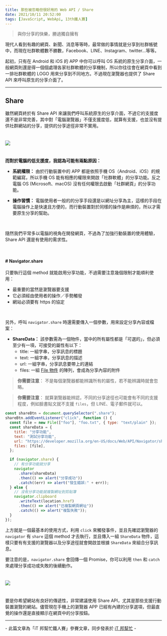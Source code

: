 ```yaml
---
title: 那些被忽略但很好用的 Web API / Share
date: 2021/10/11 20:52:00
tags: [JavaScript, WebApi, 13th鐵人賽]
---
```


> 與你分享的快樂，勝過獨自擁有

現代人看到有趣的網頁、新聞、消息等等時，最常做的事情就是分享到社群帳號中，而現在社群軟體數不勝數，Facebook、LINE、Instagram、twitter...等等。

起初，只有在 Android 和 iOS 的 APP 中你可以呼叫 OS 系統的原生分享介面，一般網頁則還是得一個個處理各家社群軟體的分享機制，所以你往往會在網頁中看到一排社群軟體的 LOGO 用來分享到不同地方。不過現在瀏覽器也提供了 Share API 來呼叫原生的分享介面了。

---

## Share

雖然網頁終於有 Share API 來讓我們呼叫系統原生的分享介面，不過它的支援度還不是非常完善，其中對「電腦瀏覽器」不僅支援度低，就算有支援，也並沒有提供社群網站的分享，提供的分享途徑非常不實用。

<img src="/img/content/webApi-27/os.png" style="margin: 24px auto;" />

**而對於電腦的低支援度，我認為可能有兩點原因：**

- **系統權限：**
  由於行動裝置中的 APP 都是依照手機 OS（Android、iOS）的規範編寫，所以手機 OS 能有相應的權限來開啟「社群軟體」的分享功能。反之電腦 OS (Microsoft、macOS) 沒有任何權限去啟動「社群網頁」的分享功能。

- **操作習慣：**
  電腦使用者一般的的分享手段還是以網址分享為主，這樣的手段在電腦操作上是快速且方便的，而行動裝置對於同樣的操作是麻煩的，所以才需要原生分享的幫助。

<br/>

隨然我們平常多以電腦的視角在開發網頁，不過為了加強行動裝置的使用體驗，Share API 還是有使用的需求性。

<br/>

#### # Navigator.share

只要執行這個 method 就能啟用分享功能，不過需要注意幾個限制才能順利使用：

- 最重要的當然是瀏覽器要支援
- 它必須經由使用者的操作／手勢觸發
- 網站必須要有 https 的協定

<br/>

另外，呼叫 `navigator.share` 時還需要傳入一個參數，用來設定分享內容或檔案：

- **ShareData：** 該參數需為一個物件，當中的所有屬性都是「可選的」，但必須至少有一項，可接受的屬性有以下：
  - title: 一組字串，分享訊息的標題
  - text: 一組字串，分享訊息的描述
  - url: 一組字串，分享訊息要帶上的連結
  - files: 一組 [File 物件](https://developer.mozilla.org/en-US/docs/Web/API/File/File) 的陣列，會成為分享內容的附件

> **你需要注意**： 不是每個瀏覽器都能辨識所有的屬性，若不能辨識時就會忽略。

> **你需要注意**： 就算瀏覽器能辨認，不同的分享途徑也可能會有不同的支援程度，例如臉書貼文就不支援 `files`，但 LINE、電子郵件就可以。

```javascript
const shareBtn = document.querySelector(".share");
shareBtn.addEventListener("click", function () {
  const file = new File(["foo"], "foo.txt", { type: "text/plain" });
  const shareData = {
    title: "分享功能",
    text: "測試分享功能",
    url: "https://developer.mozilla.org/en-US/docs/Web/API/Navigator/share",
    files: [file],
  };

  if (navigator.share) {
    // 有分享功能就分享
    navigator
      .share(shareData)
      .then(() => alert("分享成功"))
      .catch((err) => alert("發生錯誤:" + err));
  } else {
    // 沒有分享功能就複製網址到剪貼簿
    navigator.clipboard
      .writeText(location.href)
      .then(() => alert("已複製網頁網址"))
      .catch(() => alert("複製失敗"));
  }
});
```

上方就是一個最基本的使用方式，利用 `click` 來觸發事件，並且先確認瀏覽器的 `navigator` 有 `share` 這個 method 才去執行，並且傳入一組 `ShareData` 物件，這樣只要有有支援的瀏覽器以及分享途徑就會開啟並根據 `ShareData` 來組合分享訊息。

要注意的是，`navigator.share` 會回傳一個 Promise，你可以利用 `then` 和 `catch` 來處理分享成功或失敗的後續動作。

<img src="/img/content/webApi-27/share.png" style="margin: 24px auto;" />

<br/>

要是你希望網站有良好的傳遞性，非常建議使用 Share API，尤其是那些支援行動裝置瀏覽的網站。儘管現在手機上的瀏覽器 APP 已經有內建的分享選項，但最直覺的操作還是直接顯示在網頁中的分享按鈕。

---

\- 此篇文章為「iT 邦幫忙鐵人賽」參賽文章，同步發表於 [iT 邦幫忙](https://ithelp.ithome.com.tw/articles/10280875) -
